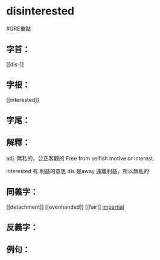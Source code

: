 # disinterested

#GRE重點 
## 字首：
[[dis-]]
## 字根：
[[interested]]
## 字尾：


## 解釋：
adj.
無私的，公正客觀的
Free from selfish motive or interest.

interested 有 利益的意思
dis 是away
遠離利益，所以無私的

## 同義字：
[[detachment]]
[[evenhanded]]
[[fair]]
[impartial](/Vocabulary/I/impartial.md)

## 反義字：

## 例句：

